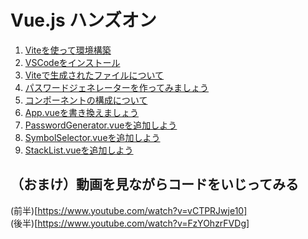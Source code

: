 # Vue.js ハンズオン

1. [Viteを使って環境構築](./4.1.vue_environment_setup.md)  
2. [VSCodeをインストール](./4.2.vue_vscode.md)
3. [Viteで生成されたファイルについて](./4.3.vue_files.md)
4. [パスワードジェネレーターを作ってみましょう](./4.4.hands_on_1.md)
1. [コンポーネントの構成について](./4.5.hands_on_2.md)
1. [App.vueを書き換えましょう](./4.6.hands_on_3.md)
1. [PasswordGenerator.vueを追加しよう](./4.7.hands_on_4.md)
1. [SymbolSelector.vueを追加しよう](./4.8.hands_on_5.md)
1. [StackList.vueを追加しよう](./4.9.hands_on_6.md)


## （おまけ）動画を見ながらコードをいじってみる  
   (前半)[https://www.youtube.com/watch?v=vCTPRJwje10]  
   (後半)[https://www.youtube.com/watch?v=FzYOhzrFVDg]
